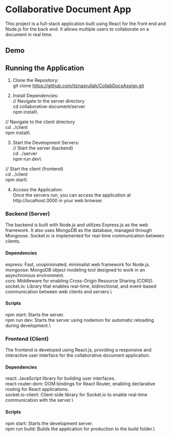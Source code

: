 # Collaborative Document App
This project is a full-stack application built using React for the front end and Node.js for the back end. It allows multiple users to collaborate on a document in real time.

## Demo

## Running the Application

1) Clone the Repository:\
git clone https://github.com/itznasrullah/CollabDocsAssign.git

2) Install Dependencies:\
// Navigate to the server directory\
cd collaborative-document/server\
npm install\

// Navigate to the client directory\
cd ../client\
npm install\

3) Start the Development Servers:\
// Start the server (backend)\
cd ../server\
npm run dev\

// Start the client (frontend)\
cd ../client\
npm start\

4) Access the Application:\
Once the servers run, you can access the application at http://localhost:3000 in your web browser.

### Backend (Server)
The backend is built with Node.js and utilizes Express.js as the web framework. It also uses MongoDB as the database, managed through Mongoose. Socket.io is implemented for real-time communication between clients.

#### Dependencies
express: Fast, unopinionated, minimalist web framework for Node.js.\
mongoose: MongoDB object modeling tool designed to work in an asynchronous environment.\
cors: Middleware for enabling Cross-Origin Resource Sharing (CORS).\
socket.io: Library that enables real-time, bidirectional, and event-based communication between web clients and servers.\

#### Scripts
npm start: Starts the server.\
npm run dev: Starts the server using nodemon for automatic reloading during development.\

### Frontend (Client)
The frontend is developed using React.js, providing a responsive and interactive user interface for the collaborative document application.

#### Dependencies
react: JavaScript library for building user interfaces.\
react-router-dom: DOM bindings for React Router, enabling declarative routing for React applications.\
socket.io-client: Client-side library for Socket.io to enable real-time communication with the server.\

#### Scripts
npm start: Starts the development server.\
npm run build: Builds the application for production to the build folder.\
